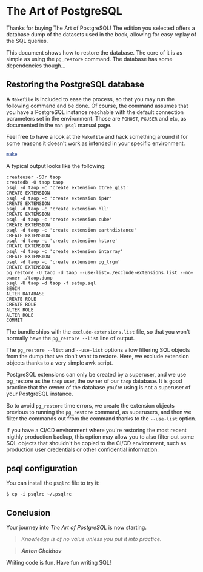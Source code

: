 # The Art of PostgreSQL

Thanks for buying The Art of PostgreSQL! The edition you selected offers a
database dump of the datasets used in the book, allowing for easy replay of
the SQL queries.

This document shows how to restore the database. The core of it is as simple
as using the `pg_restore` command. The database has some dependencies
though…



## Restoring the PostgreSQL database

A `Makefile` is included to ease the process, so that you may run the
following command and be done. Of course, the command assumes that you have
a PostgreSQL instance reachable with the default connection parameters set
in the environment. Those are `PGHOST`, `PGUSER` and etc, as documented in
the `man psql` manual page.

Feel free to have a look at the `Makefile` and hack something around if for
some reasons it doesn't work as intended in your specific environment.

~~~ bash
make
~~~

A typical output looks like the following:

~~~
createuser -SDr taop
createdb -O taop taop
psql -d taop -c 'create extension btree_gist'
CREATE EXTENSION
psql -d taop -c 'create extension ip4r'
CREATE EXTENSION
psql -d taop -c 'create extension hll'
CREATE EXTENSION
psql -d taop -c 'create extension cube'
CREATE EXTENSION
psql -d taop -c 'create extension earthdistance'
CREATE EXTENSION
psql -d taop -c 'create extension hstore'
CREATE EXTENSION
psql -d taop -c 'create extension intarray'
CREATE EXTENSION
psql -d taop -c 'create extension pg_trgm'
CREATE EXTENSION
pg_restore -U taop -d taop --use-list=./exclude-extensions.list --no-owner ./taop.dump
psql -U taop -d taop -f setup.sql
BEGIN
ALTER DATABASE
CREATE ROLE
CREATE ROLE
ALTER ROLE
ALTER ROLE
COMMIT
~~~

The bundle ships with the `exclude-extensions.list` file, so that you won't
normally have the `pg_restore --list` line of output.

The `pg_restore --list` and `--use-list` options allow filtering SQL objects
from the dump that we don't want to restore. Here, we exclude extension
objects thanks to a very simple awk script.

PostgreSQL extensions can only be created by a superuser, and we use
pg_restore as the `taop` user, the owner of our `taop` database. It is
good practice that the owner of the database you're using is not a superuser
of your PostgreSQL instance.

So to avoid `pg_restore` time errors, we create the extension objects
previous to running the `pg_restore` command, as superusers, and then we
filter the commands out from the command thanks to the `--use-list` option.

If you have a CI/CD environment where you're restoring the most recent
nigthly production backup, this option may allow you to also filter out some
SQL objects that shouldn't be copied to the CI/CD environment, such as
production user credentials or other confidential information.

## psql configuration

You can install the `psqlrc` file to try it:

~~~
$ cp -i psqlrc ~/.psqlrc
~~~

## Conclusion

Your journey into *The Art of PostgreSQL* is now starting.

> _Knowledge is of no value unless you put it into practice._

> ***Anton Chekhov***

Writing code is fun. Have fun writing SQL!

